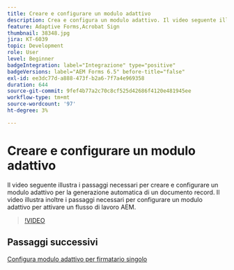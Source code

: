 ```yaml
---
title: Creare e configurare un modulo adattivo
description: Crea e configura un modulo adattivo. Il video seguente illustra i passaggi necessari per creare e configurare un modulo adattivo per la generazione automatica di un documento record. Il video illustra inoltre i passaggi necessari per configurare un modulo adattivo per attivare un flusso di lavoro AEM.
feature: Adaptive Forms,Acrobat Sign
thumbnail: 38348.jpg
jira: KT-6039
topic: Development
role: User
level: Beginner
badgeIntegration: label="Integrazione" type="positive"
badgeVersions: label="AEM Forms 6.5" before-title="false"
exl-id: ee3dc77d-a888-473f-b2a6-7f7a4e969358
duration: 644
source-git-commit: 9fef4b77a2c70c8cf525d42686f4120e481945ee
workflow-type: tm+mt
source-wordcount: '97'
ht-degree: 3%

---
```


# Creare e configurare un modulo adattivo

Il video seguente illustra i passaggi necessari per creare e configurare un modulo adattivo per la generazione automatica di un documento record. Il video illustra inoltre i passaggi necessari per configurare un modulo adattivo per attivare un flusso di lavoro AEM.

>[!VIDEO](https://video.tv.adobe.com/v/38348?quality=12&learn=on)

## Passaggi successivi

[Configura modulo adattivo per firmatario singolo](./configure-adaptive-form-for-single-signer.md)